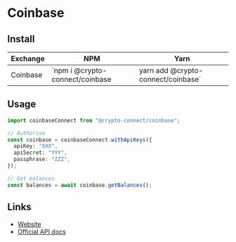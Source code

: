 # Coinbase

## Install

| Exchange | NPM                             | Yarn                               |
| -------- | ------------------------------- | ---------------------------------- |
| Coinbase | `npm i @crypto-connect/coinbase | yarn add @crypto-connect/coinbase` |

## Usage

```ts
import coinbaseConnect from "@crypto-connect/coinbase";

// Authorise
const coinbase = coinbaseConnect.withApiKeys({
  apiKey: "XXX",
  apiSecret: "YYY",
  passphrase: "ZZZ",
});

// Get balances
const balances = await coinbase.getBalances();
```

## Links

- [Website](https://coinbase.com)
- [Official API docs](https://developers.coinbase.com/api/v2)
